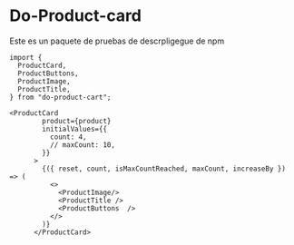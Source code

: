 # Do-Product-card

Este es un paquete de pruebas de descrpligegue de npm

```
import {
  ProductCard,
  ProductButtons,
  ProductImage,
  ProductTitle,
} from "do-product-cart";
```


```
<ProductCard
        product={product}
        initialValues={{
          count: 4,
          // maxCount: 10,
        }}
      >
        {({ reset, count, isMaxCountReached, maxCount, increaseBy }) => (
          <>
            <ProductImage/>
            <ProductTitle />
            <ProductButtons  />
          </>
        )}
      </ProductCard>
```      